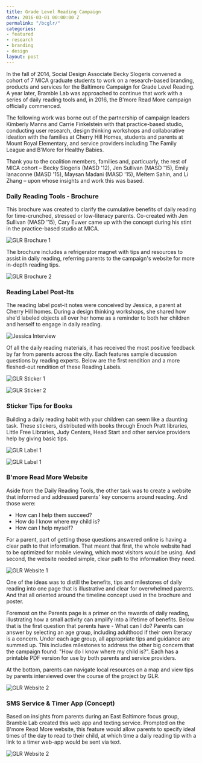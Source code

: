 ```yaml
---
title: Grade Level Reading Campaign
date: 2016-03-01 00:00:00 Z
permalink: "/bcglr/"
categories:
- featured
- research
- branding
- design
layout: post
---
```


In the fall of 2014, Social Design Associate Becky Slogeris convened a cohort of 7 MICA graduate students to work on a research-based branding, products and services for the Baltimore Campaign for Grade Level Reading. A year later, Bramble Lab was approached to continue that work with a series of daily reading tools and, in 2016, the B'more Read More campaign officially commenced.

The following work was borne out of the partnership of campaign leaders Kimberly Manns and Carrie Finkelstein with that practice-based studio, conducting user research, design thinking workshops and collaborative ideation with the families at Cherry Hill Homes, students and parents at Mount Royal Elementary, and service providers including The Family League and B'More for Healthy Babies.

Thank you to the coalition members, families and, particuarly, the rest of MICA cohort – Becky Slogeris (MASD '12), Jen Sullivan (MASD '15), Emily Ianaconne (MASD '15), Maysan Madani (MASD '15), Meltem Sahin, and Li Zhang – upon whose insights and work this was based.

### Daily Reading Tools - Brochure

This brochure was created to clarify the cumulative benefits of daily reading for time-crunched, stressed or low-literacy parents. Co-created with Jen Sullivan (MASD '15), Cary Euwer came up with the concept during his stint in the practice-based studio at MICA. 

![GLR Brochure 1](/img/glr_brochure_1.jpeg)

The brochure includes a refrigerator magnet with tips and resources to assist in daily reading, referring parents to the campaign's website for more in-depth reading tips.

![GLR Brochure 2](/img/glr_brochure_2.jpeg)

### Reading Label Post-Its

The reading label post-it notes were conceived by Jessica, a parent at Cherry Hill homes. During a design thinking workshops, she shared how she'd labeled objects all over her home as a reminder to both her children and herself to engage in daily reading.

![Jessica Interview](/img/glr_sticker_0.jpeg)

Of all the daily reading materials, it has received the most positive feedback by far from parents across the city. Each features sample discussion questions by reading experts. Below are the first rendition and a more fleshed-out rendition of these Reading Labels.

![GLR Sticker 1](/img/glr_sticker_1.jpeg)

![GLR Sticker 2](/img/glr_sticker_2.jpeg)

### Sticker Tips for Books

Building a daily reading habit with your children can seem like a daunting task. These stickers, distributed with books through Enoch Pratt libraries, Little Free Libraries, Judy Centers, Head Start and other service providers help by giving basic tips.

![GLR Label 1](/img/glr_label_1.jpeg)

![GLR Label 1](/img/glr_label_2.jpeg)

### B'more Read More Website

Aside from the Daily Reading Tools, the other task was to create a website that informed and addressed parents' key concerns around reading. And those were:

* How can I help them succeed?
* How do I know where my child is?
* How can I help myself?

For a parent, part of getting those questions answered online is having a clear path to that information. That meant that first, the whole website had to be optimized for mobile viewing, which most visitors would be using. And second, the website needed simple, clear path to the information they need.

![GLR Website 1](/img/glr_website_1.png)

One of the ideas was to distill the benefits, tips and milestones of daily reading into one page that is illustrative and clear for overwhelmed parents. And that all oriented around the timeline concept used in the brochure and poster.

Foremost on the Parents page is a primer on the rewards of daily reading, illustrating how a small activity can amplify into a lifetime of benefits. Below that is the first question that parents have - What can I do? Parents can answer by selecting an age group, including adulthood if their own literacy is a concern. Under each age group, all appropriate tips and guidance are summed up. This includes milestones to address the other big concern that the campaign found: "How do I know where my child is?". Each has a printable PDF version for use by both parents and service providers.

At the bottom, parents can navigate local resources on a map and view tips by parents interviewed over the course of the project by GLR.

![GLR Website 2](/img/glr_website_2.png)

### SMS Service & Timer App (Concept)

Based on insights from parents during an East Baltimore focus group, Bramble Lab created this web app and texting service. Prompted on the B'more Read More website, this feature would allow parents to specify ideal times of the day to read to their child, at which time a daily reading tip with a link to a timer web-app would be sent via text.

![GLR Website 2](/img/glr_app_1.jpeg)
